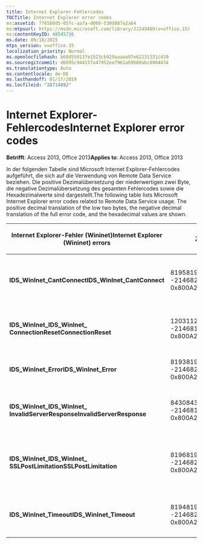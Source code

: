 ```yaml
---
title: Internet Explorer-Fehlercodes
TOCTitle: Internet Explorer error codes
ms:assetid: 776580d5-05fc-aa7a-d066-530d887a2a64
ms:mtpsurl: https://msdn.microsoft.com/library/JJ249489(v=office.15)
ms:contentKeyID: 48545726
ms.date: 09/18/2015
mtps_version: v=office.15
localization_priority: Normal
ms.openlocfilehash: b68d550137e1523cb929aaaaa97e62231331c439
ms.sourcegitcommit: d6695c94415fa47952ee7961a69660abc0904434
ms.translationtype: Auto
ms.contentlocale: de-DE
ms.lasthandoff: 01/17/2019
ms.locfileid: "28714892"
---
```

# <a name="internet-explorer-error-codes"></a><span data-ttu-id="7a729-102">Internet Explorer-Fehlercodes</span><span class="sxs-lookup"><span data-stu-id="7a729-102">Internet Explorer error codes</span></span>

<span data-ttu-id="7a729-103">**Betrifft**: Access 2013, Office 2013</span><span class="sxs-lookup"><span data-stu-id="7a729-103">**Applies to**: Access 2013, Office 2013</span></span>

<span data-ttu-id="7a729-p101">In der folgenden Tabelle sind Microsoft Internet Explorer-Fehlercodes aufgeführt, die sich auf die Verwendung von Remote Data Service beziehen. Die positive Dezimalübersetzung der niederwertigen zwei Byte, die negative Dezimalübersetzung des gesamten Fehlercodes sowie die Hexadezimalwerte sind dargestellt.</span><span class="sxs-lookup"><span data-stu-id="7a729-p101">The following table lists Microsoft Internet Explorer error codes related to Remote Data Service usage. The positive decimal translation of the low two bytes, the negative decimal translation of the full error code, and the hexadecimal values are shown.</span></span>

<table>
<colgroup>
<col style="width: 33%" />
<col style="width: 33%" />
<col style="width: 33%" />
</colgroup>
<thead>
<tr class="header">
<th><p><span data-ttu-id="7a729-106">Internet Explorer-Fehler (Wininet)</span><span class="sxs-lookup"><span data-stu-id="7a729-106">Internet Explorer (Wininet) errors</span></span></p></th>
<th><p><span data-ttu-id="7a729-107">Zahl</span><span class="sxs-lookup"><span data-stu-id="7a729-107">Number</span></span></p></th>
<th><p><span data-ttu-id="7a729-108">Beschreibung</span><span class="sxs-lookup"><span data-stu-id="7a729-108">Description</span></span></p></th>
</tr>
</thead>
<tbody>
<tr class="odd">
<td><p><span data-ttu-id="7a729-109"><strong>IDS_WinInet_CantConnect</strong></span><span class="sxs-lookup"><span data-stu-id="7a729-109"><strong>IDS_WinInet_CantConnect</strong></span></span></p></td>
<td><p><span data-ttu-id="7a729-110">8195</span><span class="sxs-lookup"><span data-stu-id="7a729-110">8195</span></span><br />
<span data-ttu-id="7a729-111">-2146820093</span><span class="sxs-lookup"><span data-stu-id="7a729-111">-2146820093</span></span><br />
<span data-ttu-id="7a729-112">0x800A2003</span><span class="sxs-lookup"><span data-stu-id="7a729-112">0x800A2003</span></span></p></td>
<td><p><span data-ttu-id="7a729-113">Internet-Client-Fehler: Verbindung mit dem Server kann nicht hergestellt werden.</span><span class="sxs-lookup"><span data-stu-id="7a729-113">Internet Client Error: Cannot Connect to Server.</span></span></p></td>
</tr>
<tr class="even">
<td><p><span data-ttu-id="7a729-114"><strong>IDS_WinInet_</span><span class="sxs-lookup"><span data-stu-id="7a729-114"><strong>IDS_WinInet_</span></span><br />
<span data-ttu-id="7a729-115">ConnectionReset</strong></span><span class="sxs-lookup"><span data-stu-id="7a729-115">ConnectionReset</strong></span></span></p></td>
<td><p><span data-ttu-id="7a729-116">12031</span><span class="sxs-lookup"><span data-stu-id="7a729-116">12031</span></span><br />
<span data-ttu-id="7a729-117">-2146816257</span><span class="sxs-lookup"><span data-stu-id="7a729-117">-2146816257</span></span><br />
<span data-ttu-id="7a729-118">0x800A2EFF</span><span class="sxs-lookup"><span data-stu-id="7a729-118">0x800A2EFF</span></span></p></td>
<td><p><span data-ttu-id="7a729-119">Internet-Client-Fehler: Verbindung wurde zurückgesetzt.</span><span class="sxs-lookup"><span data-stu-id="7a729-119">Internet Client Error: Connection Reset.</span></span></p></td>
</tr>
<tr class="odd">
<td><p><span data-ttu-id="7a729-120"><strong>IDS_WinInet_Error</strong></span><span class="sxs-lookup"><span data-stu-id="7a729-120"><strong>IDS_WinInet_Error</strong></span></span></p></td>
<td><p><span data-ttu-id="7a729-121">8193</span><span class="sxs-lookup"><span data-stu-id="7a729-121">8193</span></span><br />
<span data-ttu-id="7a729-122">-2146820095</span><span class="sxs-lookup"><span data-stu-id="7a729-122">-2146820095</span></span><br />
<span data-ttu-id="7a729-123">0x800A2001</span><span class="sxs-lookup"><span data-stu-id="7a729-123">0x800A2001</span></span></p></td>
<td><p><span data-ttu-id="7a729-124">Internet-Client-Fehler.</span><span class="sxs-lookup"><span data-stu-id="7a729-124">Internet Client Error.</span></span></p></td>
</tr>
<tr class="even">
<td><p><span data-ttu-id="7a729-125"><strong>IDS_WinInet_</span><span class="sxs-lookup"><span data-stu-id="7a729-125"><strong>IDS_WinInet_</span></span><br />
<span data-ttu-id="7a729-126">InvalidServerResponse</strong></span><span class="sxs-lookup"><span data-stu-id="7a729-126">InvalidServerResponse</strong></span></span></p></td>
<td><p><span data-ttu-id="7a729-127">8430</span><span class="sxs-lookup"><span data-stu-id="7a729-127">8430</span></span><br />
<span data-ttu-id="7a729-128">-2146819858</span><span class="sxs-lookup"><span data-stu-id="7a729-128">-2146819858</span></span><br />
<span data-ttu-id="7a729-129">0x800A20EE</span><span class="sxs-lookup"><span data-stu-id="7a729-129">0x800A20EE</span></span></p></td>
<td><p><span data-ttu-id="7a729-130">Internet-Client-Fehler: Ungültige Antwort vom Server.</span><span class="sxs-lookup"><span data-stu-id="7a729-130">Internet Client Error: Invalid Server Response.</span></span></p></td>
</tr>
<tr class="odd">
<td><p><span data-ttu-id="7a729-131"><strong>IDS_WinInet_</span><span class="sxs-lookup"><span data-stu-id="7a729-131"><strong>IDS_WinInet_</span></span><br />
<span data-ttu-id="7a729-132">SSLPostLimitation</strong></span><span class="sxs-lookup"><span data-stu-id="7a729-132">SSLPostLimitation</strong></span></span></p></td>
<td><p><span data-ttu-id="7a729-133">8196</span><span class="sxs-lookup"><span data-stu-id="7a729-133">8196</span></span><br />
<span data-ttu-id="7a729-134">-2146820092</span><span class="sxs-lookup"><span data-stu-id="7a729-134">-2146820092</span></span><br />
<span data-ttu-id="7a729-135">0x800A2004</span><span class="sxs-lookup"><span data-stu-id="7a729-135">0x800A2004</span></span></p></td>
<td><p><span data-ttu-id="7a729-136">Internet-Client-Fehler: SSL-Fehler (möglicherweise Beschränkung auf 32 KB bei Datenupload).</span><span class="sxs-lookup"><span data-stu-id="7a729-136">Internet Client Error: SSL Error (possibly 32K data upload limitation).</span></span></p></td>
</tr>
<tr class="even">
<td><p><span data-ttu-id="7a729-137"><strong>IDS_WinInet_Timeout</strong></span><span class="sxs-lookup"><span data-stu-id="7a729-137"><strong>IDS_WinInet_Timeout</strong></span></span></p></td>
<td><p><span data-ttu-id="7a729-138">8194</span><span class="sxs-lookup"><span data-stu-id="7a729-138">8194</span></span><br />
<span data-ttu-id="7a729-139">-2146820094</span><span class="sxs-lookup"><span data-stu-id="7a729-139">-2146820094</span></span><br />
<span data-ttu-id="7a729-140">0x800A2002</span><span class="sxs-lookup"><span data-stu-id="7a729-140">0x800A2002</span></span></p></td>
<td><p><span data-ttu-id="7a729-141">Internet-Client-Fehler: Anforderungstimeout.</span><span class="sxs-lookup"><span data-stu-id="7a729-141">Internet Client Error: Request Timeout.</span></span></p></td>
</tr>
</tbody>
</table>

